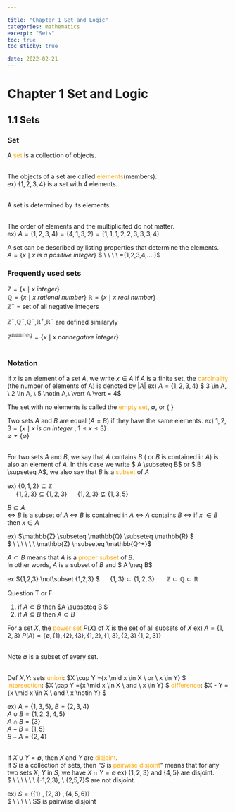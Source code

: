 ```yaml
---

title: "Chapter 1 Set and Logic"
categories: mathematics
excerpt: "Sets"
toc: true
toc_sticky: true

date: 2022-02-21
---
```

# Chapter 1 Set and Logic

## 1.1 Sets

### Set
A <span style="color:orange">set</span> is a collection of  objects.  
<br>

The objects of a set are called <span style="color:orange">elements</span>(members).    
ex) $\{1,2,3,4\}$  is a set with 4 elements.  
<br>

A set is determined by its elements.  
<br>

The order of elements and the multiplicited do not matter.  
ex) $A=\{1,2,3,4\} =\{4,1,3,2\}=\{1,1,1,2,2,3,3,3,4\}$
<br>

A set can be described by listing properties that determine the elements.  
$A=\{x\mid x \ is \ a \ positive \ integer\}$
$ \ \ \ \ =\{1,2,3,4,....\}$
<br>

### Frequently used sets
$\mathbb{Z}= \{x\mid x \ integer\}$  
$\mathbb{Q}= \{x\mid x \ rational \ number\}$
$\mathbb{R}= \{x\mid x \ real \ number\}$  
$\mathbb{Z^-}$ $=$ set of all negative integers  

$\mathbb{Z^+}$,$\mathbb{Q^+}$,$\mathbb{Q^-}$,$\mathbb{R^+}$,$\mathbb{R^-}$ are defined similaryly

$\mathbb{Z^{nonneg}} = \{x\mid x \ nonnegative \ integer\}$  
<br>

### Notation 
If $x$ is an element of a set $A$, we write $x \in A$ 
If $A$ is a finite set, the <span style="color:orange">cardinality</span> (the number of elements of A) is denoted by $\vert A \vert$
ex) $A = \{1,2,3,4\}$
$ 3 \in A, \ 2 \in A, \ 5 \notin A,\ \vert A \vert = 4$
<br>

The set with no elements is called the <span style="color:orange">empty set</span>, $\emptyset$, or { }

Two sets $A$ and $B$ are equal ($A=B$) if they have the same elements.
ex) ${1,2,3}= \{x\mid x \ is \ an \ integer\ , \ 1\le x \le3\}$  
$\emptyset \ne \{\emptyset\}$  
<br>

For two sets $A$ and $B$, we say that $A$ contains $B$ ( or $B$ is contained in $A$) is also an element of $A$.
In this case we write $ A \subseteq B$ or $ B \supseteq A$,
we also say that $B$ is a <span style="color:orange">subset</span> of $A$

ex) $\{0,1,2\} \subseteq \mathbb{Z}$  
$\ \ \ \  \ \{1,2,3\} \subseteq \{1,2,3\}$
$\ \ \ \  \ \{1,2,3\} \nsubseteq \{1,3,5\}$

$B \subseteq A$  
$\Leftrightarrow$ $B$ is a subset of $A$
$\Leftrightarrow$ $B$ is contained in $A$
$\Leftrightarrow$ $A$ contains $B$
$\Leftrightarrow$ if $x$ $\in B$ then $x \in A$

ex) $\mathbb{Z} \subseteq \mathbb{Q} \subseteq \mathbb{R} $  
$ \ \ \ \ \ \  \mathbb{Z} \nsubseteq \mathbb{Q^+}$
<br>

$A \subset B$ means that $A$ is a <span style="color:orange">proper subset</span> of $B$.  
In other words, $A$ is a subset of $B$ and $ A \neq B$  

ex $\{1,2,3\} 	\not\subset \{1,2,3\} $ 
$\ \ \ \ \ \{1,3\} \subset  \{1,2,3\}$
$\ \ \ \ \ \ \mathbb{Z} \subset \mathbb{Q} \subset \mathbb{R}$
<br>

Question  T or F
1. if $A \subset B$ then $A \subseteq B $
2. if $A \subseteq B$ then $A \subset B$  

For a set $X$, the <span style="color:orange">power set</span> $P(X)$ of $X$ is the set of all subsets of $X$
ex) $A = \{1,2,3\}$
$P(A)= \{\emptyset, \{1\}, \{2\}, \{3\}, \{1,2\}, \{1,3\}, \{2,3\}\, \{1,2,3\}\}$  
<br>

Note $\emptyset$ is a subset of every set.  
<br>

Def $X$,$Y$: sets
<span style="color:orange">union</span>: $X \cup Y  =\{x \mid x \in X  \ or \ x \in Y\} $  
<span style="color:orange">intersection</span>: $X \cap Y  =\{x \mid x \in X  \ and \ x \in Y\} $ 
<span style="color:orange">difference</span>: $X - Y  =\{x \mid x \in X  \ and \ x \notin Y\} $  

ex) $A = \{1,3,5\}, \ B = \{2,3,4\}$  
$A \cup B = \{1,2,3,4,5\}$  
$A \cap B = \{3\}$  
$A - B = \{1,5\}$  
$B - A = \{2,4\}$  
<br>


If $X \cup Y = \emptyset$, then $X$ and $Y$ are <span style="color:orange">disjoint</span>.  
If $S$ is a collection of sets, then "$S$ is <span style="color:orange">pairwise disjoint</span>" means that for any two sets $X$, $Y$ in $S$, we have $X \cap Y = \emptyset$
ex) $\{1,2,3\}$ and $\{4,5\}$ are disjoint.  
$ \ \ \ \ \ \  \{-1,2,3\}, \ \{2,5,7\}$ are not disjoint.  

ex) $S = \{\{1\}\ ,\{2,3\}\ , \{4,5,6\}\}$  
$ \ \ \ \ \ S$ is pairwise disjoint





